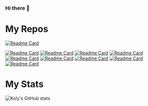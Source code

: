 ### Hi there 👋
# My Repos
[![Readme Card](https://github-readme-stats.vercel.app/api/pin/?username=wskoly&repo=k_pass&theme=merko)](https://github.com/wskoly/k_pass)
<!--[![Readme Card](https://github-readme-stats.vercel.app/api/pin/?username=wskoly&repo=Django_Online_Voting&theme=merko)](https://github.com/wskoly/Django_Online_Voting)-->
[![Readme Card](https://github-readme-stats.vercel.app/api/pin/?username=wskoly&repo=Problem-Solving&theme=merko)](https://github.com/wskoly/Problem-Solving)
[![Readme Card](https://github-readme-stats.vercel.app/api/pin/?username=wskoly&repo=MIT-Assignment-0-OpenGL&theme=merko)](https://github.com/wskoly/MIT-Assignment-0-OpenGL)
[![Readme Card](https://github-readme-stats.vercel.app/api/pin/?username=wskoly&repo=Compiler-Lab&theme=merko)](https://github.com/wskoly/Compiler-Lab)
[![Readme Card](https://github-readme-stats.vercel.app/api/pin/?username=wskoly&repo=Calculator&theme=merko)](https://github.com/wskoly/Calculator)
[![Readme Card](https://github-readme-stats.vercel.app/api/pin/?username=wskoly&repo=CG-Algorithms&theme=merko)](https://github.com/wskoly/CG-Algorithms)
[![Readme Card](https://github-readme-stats.vercel.app/api/pin/?username=wskoly&repo=WahidSadiqueKoly&theme=merko)](https://github.com/wskoly/WahidSadiqueKoly)
[![Readme Card](https://github-readme-stats.vercel.app/api/pin/?username=wskoly&repo=C-Structure&theme=merko)](https://github.com/wskoly/C-Structure)
[![Readme Card](https://github-readme-stats.vercel.app/api/pin/?username=wskoly&repo=1-2_graphics.h_project&theme=merko)](https://github.com/wskoly/1-2_graphics.h_project)
[![Readme Card](https://github-readme-stats.vercel.app/api/pin/?username=wskoly&repo=CG-Algorithms&theme=merko)](https://github.com/wskoly/CG-Algorithms)


# My Stats
![Koly's GitHub stats](https://github-readme-stats.vercel.app/api?username=wskoly&show_icons=true&theme=merko)
<!--
# Language Used
<img align="left"  alt="evanemran's Github Stats" src="https://ionicabizau.github.io/github-profile-languages/api.html?wskoly" />
<img align="left" alt="evanemran's Github Stats" src="https://github-readme-stats.vercel.app/api?username=evanemran&show_icons=true&hide_border=true&hide=issues,contribs" />

[![Top Langs](https://github-readme-stats.vercel.app/api/top-langs/?username=anuraghazra&layout=compact&langs_count=12)](https://github.com/anuraghazra/github-readme-stats)


**wskoly/wskoly** is a ✨ _special_ ✨ repository because its `README.md` (this file) appears on your GitHub profile.

Here are some ideas to get you started:

- 🔭 I’m currently working on ...
- 🌱 I’m currently learning ...
- 👯 I’m looking to collaborate on ...
- 🤔 I’m looking for help with ...
- 💬 Ask me about ...
- 📫 How to reach me: ...
- 😄 Pronouns: ...
- ⚡ Fun fact: ...
-->
